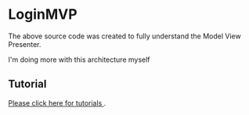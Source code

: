 # LoginMVP

The above source code was created to fully understand the Model View Presenter.

 I'm doing more with this architecture myself

## Tutorial
[Please click here for tutorials ](http://phoenixdevs.ir/1397/04/24/mvp/).
